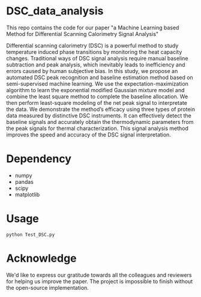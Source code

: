# DSC_data_analysis

This repo contains the code for our paper "a Machine Learning based Method for Differential Scanning Calorimetry Signal Analysis"

Differential scanning calorimetry (DSC) is a powerful method to study temperature induced phase transitions by monitoring the heat capacity changes. Traditional ways of DSC signal analysis require manual baseline subtraction and peak analysis, which inevitably leads to inefficiency and errors caused by human subjective bias. In this study, we propose an automated DSC peak recognition and baseline estimation method based on semi-supervised machine learning. We use the expectation-maximization algorithm to learn the exponential modified Gaussian mixture model and combine the least square method to complete the baseline allocation. We then perform least-square modeling of the net peak signal to interpretate the data. We demonstrate the method’s efficacy using three types of protein data measured by distinctive DSC instruments. It can effectively detect the baseline signals and accurately obtain the thermodynamic parameters from the peak signals for thermal characterization. This signal analysis method improves the speed and accuracy of the DSC signal interpretation.

# Dependency

- numpy
- pandas
- scipy
- matplotlib

# Usage

```
python Test_DSC.py
```

# Acknowledge

We'd like to express our gratitude towards all the colleagues and reviewers for helping us improve the paper. The project is impossible to finish without the open-source implementation.
